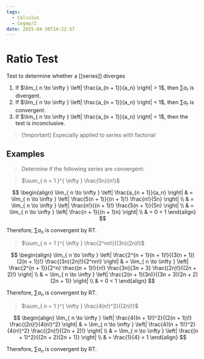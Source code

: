 ```yaml
---
tags:
  - Calculus
  - Cegep/2
date: 2025-04-30T14:22:57
---
```


# Ratio Test

Test to determine whether a [[series]] diverges

1. If $\lim_{ n \to \infty } \left| \frac{a_{n + 1}}{a_n} \right| > 1$, then $\sum a_r$ is divergent.
2. If $\lim_{ n \to \infty } \left| \frac{a_{n + 1}}{a_n} \right| < 1$, then $\sum a_r$ is convergent.
3. If $\lim_{ n \to \infty } \left| \frac{a_{n + 1}}{a_n} \right| = 1$, then the test is inconclusive.

> [!important] Especially applied to series with factorial

## Examples

> Determine if the following series are convergent:

> $\sum_{ n = 1 }^{ \infty } \frac{5n}{n!}$

$$
\begin{align}
\lim_{ n \to \infty } \left| \frac{a_{n + 1}}{a_n} \right| & = \lim_{ n \to \infty } \left| \frac{5(n + 1)}{(n + 1)!} \frac{n!}{5n} \right| \\
 & = \lim_{ n \to \infty } \left| \frac{n!}{(n + 1)!} \frac{5(n + 1)}{5n} \right| \\
 & = \lim_{ n \to \infty } \left| \frac{n + 1}{(n + 1)n} \right| \\
 & = 0 < 1
\end{align}
$$

Therefore, $\sum a_n$ is convergent by RT.

> $\sum_{ n = 1 }^{ \infty } \frac{2^nn!}{(3n)(2n)!}$

$$
\begin{align}
\lim_{ n \to \infty } \left| \frac{2^{n + 1}(n + 1)!}{(3(n + 1))(2(n + 1))!} \frac{(3n)(2n)!}{2^nn!} \right| & = \lim_{ n \to \infty } \left| \frac{2^{n + 1}}{2^n} \frac{(n + 1)!}{n!} \frac{3n}{3n + 3} \frac{(2n)!}{(2n + 2)!} \right| \\
 & = \lim_{ n \to \infty } \left| \frac{2(n + 1)(3n)}{(3n + 3)(2n + 2)(2n + 1)} \right| \\
 & = 0 < 1
\end{align}
$$

Therefore, $\sum a_n$ is convergent by RT.

> $\sum_{ n = 1 }^{ \infty } \frac{4(n!)^2}{(2n)!}$

$$
\begin{align}
\lim_{ n \to \infty } \left| \frac{4((n + 1)!)^2}{(2(n + 1))!} \frac{(2n)!}{4(n!)^2} \right| & = \lim_{ n \to \infty } \left| \frac{4((n + 1)!)^2}{4(n!)^2} \frac{(2n)!}{(2n + 2)!} \right| \\
 & = \lim_{ n \to \infty } \left| \frac{(n + 1)^2}{(2n + 2)(2n + 1)} \right| \\
 & = \frac{1}{4} < 1
\end{align}
$$

Therefore, $\sum a_n$ is convergent by RT.
